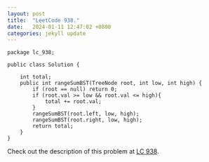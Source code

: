 ```yaml
---
layout: post
title:  "LeetCode 938."
date:   2024-01-11 12:47:02 +0800
categories: jekyll update
---
```


```
package lc_938;

public class Solution {

    int total;
    public int rangeSumBST(TreeNode root, int low, int high) {
        if (root == null) return 0;
        if (root.val >= low && root.val <= high){
            total += root.val;
        }
        rangeSumBST(root.left, low, high);
        rangeSumBST(root.right, low, high);
        return total;
    }
}
```

Check out the description of this problem at [LC 938][LC-938].

[LC-938]: https://leetcode.com/problemset/?search=938&page=1